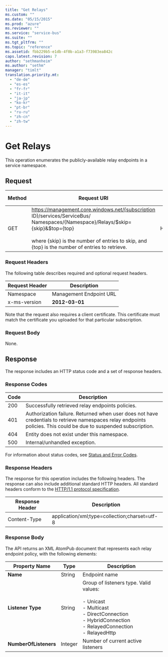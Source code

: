 ```yaml
---
title: "Get Relays"
ms.custom: ""
ms.date: "05/15/2015"
ms.prod: "azure"
ms.reviewer: ""
ms.service: "service-bus"
ms.suite: ""
ms.tgt_pltfrm: ""
ms.topic: "reference"
ms.assetid: fbb229b5-e1db-4f0b-a1a3-f73983ea842c
caps.latest.revision: 7
author: "sethmanheim"
ms.author: "sethm"
manager: "timlt"
translation.priority.mt: 
  - "de-de"
  - "es-es"
  - "fr-fr"
  - "it-it"
  - "ja-jp"
  - "ko-kr"
  - "pt-br"
  - "ru-ru"
  - "zh-cn"
  - "zh-tw"
---
```

# Get Relays
This operation enumerates the publicly-available relay endpoints in a service namespace.  
  
## Request  
  
|Method|Request URI|HTTP version|  
|------------|-----------------|------------------|  
|GET|https://management.core.windows.net/{subscription ID}/services/ServiceBus/ Namespaces/{Namespace}/Relays/$skip={skip}&$top={top}<br /><br /> where {skip} is the number of entries to skip, and {top} is the number of entries to retrieve.|HTTP/1.1|  
  
### Request Headers  
 The following table describes required and optional request headers.  
  
|Request Header|Description|  
|--------------------|-----------------|  
|Namespace|Management Endpoint URL|  
|x-ms-version|**2012-03-01**|  
  
 Note that the request also requires a client certificate. This certificate must match the certificate you uploaded for that particular subscription.  
  
### Request Body  
 None.  
  
## Response  
 The response includes an HTTP status code and a set of response headers.  
  
### Response Codes  
  
|Code|Description|  
|----------|-----------------|  
|200|Successfully retrieved relay endpoints policies.|  
|401|Authorization failure. Returned when user does not have credentials to retrieve namespaces relay endpoints policies. This could be due to suspended subscription.|  
|404|Entity does not exist under this namespace.|  
|500|Internal/unhandled exception.|  
  
 For information about status codes, see [Status and Error Codes](http://msdn.microsoft.com/library/dd179382.aspx).  
  
### Response Headers  
 The response for this operation includes the following headers. The response can also include additional standard HTTP headers. All standard headers conform to the [HTTP/1.1 protocol specification](http://go.microsoft.com/fwlink/?linkid=150478).  
  
|Response Header|Description|  
|---------------------|-----------------|  
|Content-Type|application/xml;type=collection;charset=utf-8|  
  
### Response Body  
 The API returns an XML AtomPub document that represents each relay endpoint policy, with the following elements:  
  
|Property Name|Type|Description|  
|-------------------|----------|-----------------|  
|**Name**|String|Endpoint name|  
|**Listener Type**|String|Group of listeners type. Valid values:<br /><br /> -   Unicast<br />-   Multicast<br />-   DirectConnection<br />-   HybridConnection<br />-   RelayedConnection<br />-   RelayedHttp|  
|**NumberOfListeners**|Integer|Number of current active listeners|
